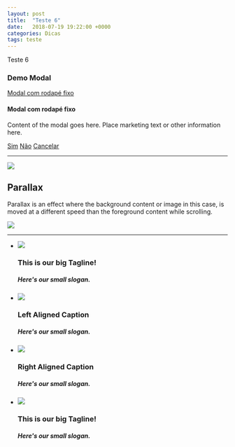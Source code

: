```yaml
---
layout: post
title:  "Teste 6"
date:   2018-07-19 19:22:00 +0000
categories: Dicas
tags: teste
---
```


Teste 6


<div class="container">
    <h3>Demo Modal</h3>
    <!-- Modal Trigger -->
    <a class="waves-effect waves-light btn pink darken-1 modal-trigger" href="#demo-modal-fixed-footer">Modal com rodapé fixo</a>
    <!-- Modal Structure -->
    <div id="demo-modal-fixed-footer" class="modal modal-fixed-footer">
        <div class="modal-content">
            <h4>Modal com rodapé fixo</h4>
            <p>Content of the modal goes here. Place marketing text or other information here.</p>
        </div>
        <div class="modal-footer">
            <a href="#!" class="modal-action modal-close btn teal lighten-1">Sim</a>
            <a href="#!" class="modal-action modal-close btn orange darken-1">Não</a>
            <a href="#!" class="modal-action modal-close btn deep-orange darken-2">Cancelar</a>
        </div>
    </div>
</div>



------


<div class="parallax-container">
  <div class="parallax"><img src="https://source.unsplash.com/1600x900/?beach"></div>
</div>
<div class="section white">
  <div class="row container">
    <h2 class="header">Parallax</h2>
    <p class="grey-text text-darken-3 lighten-3">Parallax is an effect where the background content or image in this case, is moved at a different speed than the foreground content while scrolling.</p>
  </div>
</div>
<div class="parallax-container">
  <div class="parallax"><img src="https://source.unsplash.com/1600x900/?beach"></div>
</div>



-----


<div class="slider">
  <ul class="slides">
    <li>
      <img src="https://lorempixel.com/580/250/nature/1"> <!-- random image -->
      <div class="caption center-align">
        <h3>This is our big Tagline!</h3>
        <h5 class="light grey-text text-lighten-3">Here's our small slogan.</h5>
      </div>
    </li>
    <li>
      <img src="https://lorempixel.com/580/250/nature/2"> <!-- random image -->
      <div class="caption left-align">
        <h3>Left Aligned Caption</h3>
        <h5 class="light grey-text text-lighten-3">Here's our small slogan.</h5>
      </div>
    </li>
    <li>
      <img src="https://lorempixel.com/580/250/nature/3"> <!-- random image -->
      <div class="caption right-align">
        <h3>Right Aligned Caption</h3>
        <h5 class="light grey-text text-lighten-3">Here's our small slogan.</h5>
      </div>
    </li>
    <li>
      <img src="https://lorempixel.com/580/250/nature/4"> <!-- random image -->
      <div class="caption center-align">
        <h3>This is our big Tagline!</h3>
        <h5 class="light grey-text text-lighten-3">Here's our small slogan.</h5>
      </div>
    </li>
  </ul>
</div>
  
  

<script>
    $(document).ready(function() {
        $('.modal').modal();
        $('.parallax').parallax();
        $('.slider').slider();
    })
</script>
